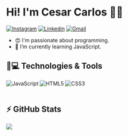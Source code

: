 # Hi! I'm Cesar Carlos 👋😊
[![Instagram](https://img.shields.io/badge/Instagram-E4405F?style=for-the-badge&logo=instagram&logoColor=white)](https://www.instagram.com/cesar_carllos/)
[![Linkedin](https://img.shields.io/badge/LinkedIn-0077B5?style=for-the-badge&logo=linkedin&logoColor=white)](https://www.linkedin.com/in/c%C3%A9sar-carlos-580a68b8/)
[![Gmail](https://img.shields.io/badge/Gmail-D14836?style=for-the-badge&logo=gmail&logoColor=white)](mailto:cesarcarlos.contact@gmail.com)


- 😍 I'm passionate about programming.  
- 🌱 I’m currently learning JavaScript.


## 🚀💻 Technologies & Tools
<div>
    <img src="https://img.shields.io/badge/JavaScript-F7DF1E?style=for-the-badge&logo=javascript&logoColor=black" alt="JavaScript"/>
    <img src="https://img.shields.io/badge/HTML5-E34F26?style=for-the-badge&logo=html5&logoColor=white" alt="HTML5"/>
    <img src="https://img.shields.io/badge/CSS3-1572B6?style=for-the-badge&logo=css3&logoColor=white" alt="CSS3"/>
</div>
<br>

## ⚡️ GitHub Stats

<a href="https://github.com/Cesar-Carllos?tab=repositories">
    <img src="https://github-readme-stats.vercel.app/api/top-langs/?username=Cesar-Carllos&layout=donut&theme=dark"/>

<a/>

